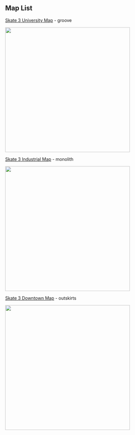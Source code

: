 ## Map List

[Skate 3 University Map](https://www.mediafire.com/file/sqq33jf2r6c1gpz/Skate-3-University.zip/file) - groove

<img src="https://images2.imgbox.com/a5/99/7CjR3o9u_o.png" width="400px">

[Skate 3 Industrial Map](https://www.mediafire.com/file/h8rtyxmrw6u821x/Industrial.zip/file) - monolith

<img src="https://images2.imgbox.com/52/d6/uFC02pTY_o.png" width="400px">

[Skate 3 Downtown Map](https://www.mediafire.com/file/8zaddakz3nxu4gj/downtown.zip/file) - outskirts

<img src="https://images2.imgbox.com/ae/0e/hEymPP04_o.png" width="400px">
